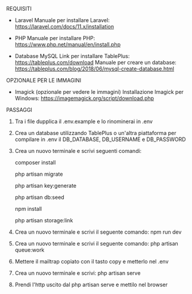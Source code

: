 
REQUISITI

- Laravel
Manuale per installare Laravel: https://laravel.com/docs/11.x/installation

- PHP
Manuale per installare PHP: https://www.php.net/manual/en/install.php

- Database MySQL
Link per installare TablePlus: https://tableplus.com/download
Manuale per creare un database: https://tableplus.com/blog/2018/06/mysql-create-database.html

OPZIONALE PER LE IMMAGINI

- Imagick (opzionale per vedere le immagini)
Installazione Imagick per Windows: https://imagemagick.org/script/download.php

PASSAGGI

1. Tra i file dupplica il .env.example e lo rinominerai in .env

2. Crea un database utilizzando TablePlus o un'altra piattaforma per compilare in .env il DB_DATABASE, DB_USERNAME e DB_PASSWORD

3. Crea un nuovo terminale e scrivi seguenti comandi:

    composer install

    php artisan migrate

    php artisan key:generate

    php artisan db:seed

    npm install

    php artisan storage:link

4. Crea un nuovo terminale e scrivi il seguente comando: npm run dev

5. Crea un nuovo terminale e scrivi il seguente comando: php artisan queue:work

6. Mettere il mailtrap copiato con il tasto copy e metterlo nel .env

7. Crea un nuovo terminale e scrivi: php artisan serve

8. Prendi l'http uscito dal php artisan serve e mettilo nel browser